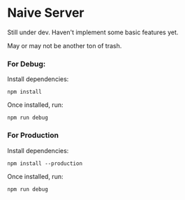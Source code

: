 # Naive Server

Still under dev. Haven't implement some basic features yet.

May or may not be another ton of trash.

### For Debug:
Install dependencies:
```
npm install
```
Once installed, run:
```
npm run debug
```

### For Production
Install dependencies:
```
npm install --production
```
Once installed, run:
```
npm run debug
```